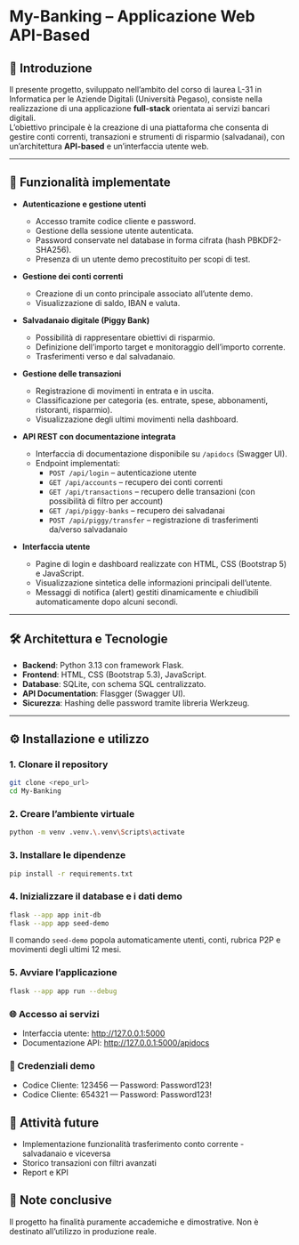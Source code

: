 # My-Banking – Applicazione Web API-Based

## 📖 Introduzione
Il presente progetto, sviluppato nell’ambito del corso di laurea L-31 in Informatica per le Aziende Digitali (Università Pegaso), consiste nella realizzazione di una applicazione **full-stack** orientata ai servizi bancari digitali.  
L’obiettivo principale è la creazione di una piattaforma che consenta di gestire conti correnti, transazioni e strumenti di risparmio (salvadanai), con un’architettura **API-based** e un’interfaccia utente web.

---

## 🚀 Funzionalità implementate
- **Autenticazione e gestione utenti**
  - Accesso tramite codice cliente e password.
  - Gestione della sessione utente autenticata.
  - Password conservate nel database in forma cifrata (hash PBKDF2-SHA256).
  - Presenza di un utente demo precostituito per scopi di test.

- **Gestione dei conti correnti**
  - Creazione di un conto principale associato all’utente demo.
  - Visualizzazione di saldo, IBAN e valuta.

- **Salvadanaio digitale (Piggy Bank)**
  - Possibilità di rappresentare obiettivi di risparmio.
  - Definizione dell’importo target e monitoraggio dell’importo corrente.
  - Trasferimenti verso e dal salvadanaio.

- **Gestione delle transazioni**
  - Registrazione di movimenti in entrata e in uscita.
  - Classificazione per categoria (es. entrate, spese, abbonamenti, ristoranti, risparmio).
  - Visualizzazione degli ultimi movimenti nella dashboard.

- **API REST con documentazione integrata**
  - Interfaccia di documentazione disponibile su `/apidocs` (Swagger UI).
  - Endpoint implementati:
    - `POST /api/login` – autenticazione utente
    - `GET /api/accounts` – recupero dei conti correnti
    - `GET /api/transactions` – recupero delle transazioni (con possibilità di filtro per account)
    - `GET /api/piggy-banks` – recupero dei salvadanai
    - `POST /api/piggy/transfer` – registrazione di trasferimenti da/verso salvadanaio

- **Interfaccia utente**
  - Pagine di login e dashboard realizzate con HTML, CSS (Bootstrap 5) e JavaScript.
  - Visualizzazione sintetica delle informazioni principali dell’utente.
  - Messaggi di notifica (alert) gestiti dinamicamente e chiudibili automaticamente dopo alcuni secondi.

---

## 🛠️ Architettura e Tecnologie
- **Backend**: Python 3.13 con framework Flask.
- **Frontend**: HTML, CSS (Bootstrap 5.3), JavaScript.
- **Database**: SQLite, con schema SQL centralizzato.
- **API Documentation**: Flasgger (Swagger UI).
- **Sicurezza**: Hashing delle password tramite libreria Werkzeug.

---

## ⚙️ Installazione e utilizzo

### 1. Clonare il repository
```bash
git clone <repo_url>
cd My-Banking
```

### 2. Creare l’ambiente virtuale
```bash
python -m venv .venv.\.venv\Scripts\activate
```
### 3. Installare le dipendenze
```bash
pip install -r requirements.txt
```
### 4. Inizializzare il database e i dati demo
```bash
flask --app app init-db
flask --app app seed-demo
```
Il comando `seed-demo` popola automaticamente utenti, conti, rubrica P2P e movimenti degli ultimi 12 mesi.
### 5. Avviare l’applicazione
```bash
flask --app app run --debug
```
### 🌐 Accesso ai servizi
- Interfaccia utente: http://127.0.0.1:5000
- Documentazione API: http://127.0.0.1:5000/apidocs

### 🔑 Credenziali demo
- Codice Cliente: 123456 — Password: Password123!
- Codice Cliente: 654321 — Password: Password123!

## 📌 Attività future
 - Implementazione funzionalità trasferimento conto corrente - salvadanaio e viceversa
 - Storico transazioni con filtri avanzati
 - Report e KPI 


## 📝 Note conclusive
Il progetto ha finalità puramente accademiche e dimostrative.
Non è destinato all’utilizzo in produzione reale.
